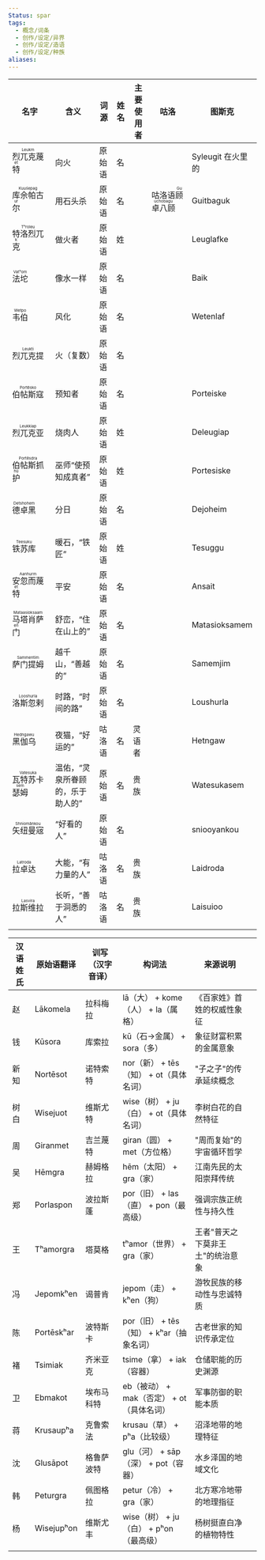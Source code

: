 ```yaml
---
Status: spar
tags:
  - 概念/词条
  - 创作/设定/异界
  - 创作/设定/造语
  - 创作/设定/种族
aliases:
---
```


| 名字                                         | 含义                | 词源  | 姓名  | 主要使用者 | 咕洛                                      | 图斯克           |
| ------------------------------------------ | ----------------- | --- | --- | ----- | --------------------------------------- | ------------- |
| <ruby>烈兀克蔑特<rt>Leukmet</rt></ruby>         | 向火                | 原始语 | 名   |       |                                         | Syleugit 在火里的 |
| <ruby>库佘帕古尔<rt>Kuuśepagur</rt></ruby>      | 用石头杀              | 原始语 | 名   |       | 咕洛语<ruby>顾卓八顾<rt>Guuchobagu</rt></ruby> | Guitbaguk     |
| <ruby>特洛烈兀克<rt>Tʰroleuk</rt></ruby>        | 做火者               | 原始语 | 姓   |       |                                         | Leuglafke     |
| <ruby>法坨<rt>Vatʰom</rt></ruby>             | 像水一样              | 原始语 | 名   |       |                                         | Baik          |
| <ruby>韦伯<rt>Wetpo</rt></ruby>              | 风化                | 原始语 | 名   |       |                                         | Wetenlaf      |
| <ruby>烈兀克提<rt>Leukti</rt></ruby>           | 火（复数）             | 原始语 | 名   |       |                                         |               |
| <ruby>伯帖斯寇<rt>Portēsko</rt></ruby>         | 预知者               | 原始语 | 名   |       |                                         | Porteiske     |
| <ruby>烈兀克亚<rt>Leukkiap</rt></ruby>         | 烧肉人               | 原始语 | 姓   |       |                                         | Deleugiap     |
| <ruby>伯帖斯抓护<rt>Portēsdrahū</rt></ruby>     | 巫师“使预知成真者”        | 原始语 | 姓   |       |                                         | Portesiske    |
| <ruby>德卓黑<rt>Detshohem</rt></ruby>         | 分日                | 原始语 | 名   |       |                                         | Dejoheim      |
| <ruby>铁苏库<rt>Teesuku</rt></ruby>           | 暖石，“铁匠”           | 原始语 | 姓   |       |                                         | Tesuggu       |
| <ruby>安忽而蔑特<rt>Aanhurmet</rt></ruby>       | 平安                | 原始语 | 名   |       |                                         | Ansait        |
| <ruby>马塔肖萨门<rt>Mataasioksaamen</rt></ruby> | 舒峦，“住在山上的”        | 原始语 | 名   |       |                                         | Matasioksamem |
| <ruby>萨门提姆<rt>Sammentim</rt></ruby>        | 越千山，“善越的”         | 原始语 | 名   |       |                                         | Samemjim      |
| <ruby>洛斯忽剌<rt>Looshurla</rt></ruby>        | 时路，“时间的路”         | 原始语 | 名   |       |                                         | Loushurla     |
| <ruby>黑伽乌<rt>Hedngawu</rt></ruby>          | 夜猫，“好运的”          | 咕洛语 | 名   | 灵语者   |                                         | Hetngaw       |
| <ruby>瓦特苏卡瑟姆<rt>Vatesukasem</rt></ruby>    | 温佑，“灵泉所眷顾的，乐于助人的” | 原始语 | 名   | 贵族    |                                         | Watesukasem   |
| <ruby>矢纽曼宼<rt>Shniomānkou</rt></ruby>      | “好看的人”            | 原始语 | 名   |       |                                         | sniooyankou   |
| <ruby>拉卓达<rt>Latroda</rt></ruby>           | 大能，“有力量的人”        | 咕洛语 | 名   | 贵族    |                                         | Laidroda      |
| <ruby>拉斯维拉<rt>Lasvira</rt>                 | 长听，“善于洞悉的人”       | 咕洛语 | 名   | 贵族    |                                         | Laisuioo      |
|                                            |                   |     |     |       |                                         |               |

 


| 汉语姓氏 | 原始语翻译      | 训写（汉字音译） | 构词法                          | 来源说明              |     |
| ---- | ---------- | -------- | ---------------------------- | ----------------- | --- |
| 赵    | Lākomela   | 拉科梅拉     | lā（大） + kome（人） + la（属格）     | 《百家姓》首姓的权威性象征     |     |
| 钱    | Kūsora     | 库索拉      | kū（石→金属） + sora（多）           | 象征财富积累的金属意象       |     |
| 新知   | Nortēsot   | 诺特索特     | nor（新） + tēs（知） + ot（具体名词）   | "子之子"的传承延续概念      |     |
| 树白   | Wisejuot   | 维斯尤特     | wise（树） + ju（白） + ot（具体名词）   | 李树白花的自然特征         |     |
| 周    | Giranmet   | 吉兰蔑特     | giran（圆） + met（方位格）          | "周而复始"的宇宙循环哲学     |     |
| 吴    | Hēmgra     | 赫姆格拉     | hēm（太阳） + gra（家）             | 江南先民的太阳崇拜传统       |     |
| 郑    | Porlaspon  | 波拉斯蓬     | por（旧） + las（直） + pon（最高级）   | 强调宗族正统性与持久性       |     |
| 王    | Tʰamorgra  | 塔莫格      | tʰamor（世界） + gra（家）          | 王者"普天之下莫非王土"的统治意象 |     |
| 冯    | Jepomkʰen  | 谒普肯      | jepom（走） + kʰen（狗）           | 游牧民族的移动性与忠诚特质     |     |
| 陈    | Portēskʰar | 波特斯卡     | por（旧） + tēs（知） + kʰar（抽象名词） | 古老世家的知识传承定位       |     |
| 褚    | Tsimiak    | 齐米亚克     | tsime（拿） + iak（容器）           | 仓储职能的历史渊源         |     |
| 卫    | Ebmakot    | 埃布马科特    | eb（被动） + mak（否定） + ot（具体名词）  | 军事防御的职能本质         |     |
| 蒋    | Krusaupʰa  | 克鲁索法     | krusau（草） + pʰa（比较级）         | 沼泽地带的地理特征         |     |
| 沈    | Glusāpot   | 格鲁萨波特    | glu（河） + sāp（深） + pot（容器）    | 水乡泽国的地域文化         |     |
| 韩    | Peturgra   | 佩图格拉     | petur（冷） + gra（家）            | 北方寒冷地带的地理指征       |     |
| 杨    | Wisejupʰon | 维斯尤丰     | wise（树） + ju（白） + pʰon（最高级）  | 杨树挺直白净的植物特性       |     |
|      |            |          |                              |                   |     |
